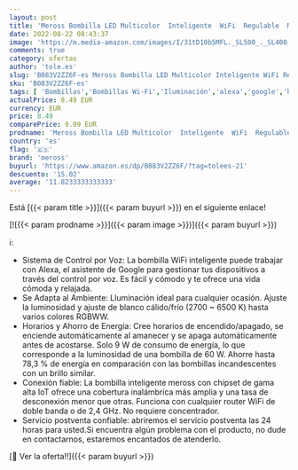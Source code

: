 ```yaml
---
layout: post
title: 'Meross Bombilla LED Multicolor  Inteligente  WiFi  Regulable  Mando a distancia  9W E27  RGBWW  2700-6500 K  Compatible con Alexa  Google Home. MSL120B'
date: 2022-08-22 08:43:37
image: 'https://m.media-amazon.com/images/I/31tD10b5MFL._SL500_._SL400_.jpg'
comments: true
category: ofertas
author: 'tole.es'
slug: 'B083V2ZZ6F-es Meross Bombilla LED Multicolor Inteligente WiFi Regulable...'
sku: 'B083V2ZZ6F-es'
tags: [ 'Bombillas','Bombillas Wi-Fi','Iluminación','alexa','google','home','meross','🇪🇸', ]
actualPrice: 8.49 EUR
currency: EUR
price: 8.49
comparePrice: 9.99 EUR
prodname: 'Meross Bombilla LED Multicolor  Inteligente  WiFi  Regulable  Mando a distancia  9W E27  RGBWW  2700-6500 K  Compatible con Alexa  Google Home. MSL120B'
country: 'es'
flag: '🇪🇸'
brand: 'meross'
buyurl: 'https://www.amazon.es/dp/B083V2ZZ6F/?tag=tolees-21'
descuento: '15.02'
average: '11.8233333333333'
---
```


Está [{{< param title >}}]({{< param buyurl >}}) en el siguiente enlace!

[![{{< param prodname >}}]({{< param image >}})]({{< param buyurl >}})

ℹ️:

- Sistema de Control por Voz: La bombilla WiFi inteligente puede trabajar con Alexa, el asistente de Google para gestionar tus dispositivos a través del control por voz. Es fácil y cómodo y te ofrece una vida cómoda y relajada.
- Se Adapta al Ambiente: Lluminación ideal para cualquier ocasión. Ajuste la luminosidad y ajuste de blanco cálido/frío (2700 ~ 6500 K) hasta varios colores RGBWW.
- Horarios y Ahorro de Energía: Cree horarios de encendido/apagado, se enciende automáticamente al amanecer y se apaga automáticamente antes de acostarse. Solo 9 W de consumo de energía, lo que corresponde a la luminosidad de una bombilla de 60 W. Ahorre hasta 78,3 % de energía en comparación con las bombillas incandescentes con un brillo similar.
- Conexión fiable: La bombilla inteligente meross con chipset de gama alta IoT ofrece una cobertura inalámbrica más amplia y una tasa de desconexión menor que otras. Funciona con cualquier router WiFi de doble banda o de 2,4 GHz. No requiere concentrador.
- Servicio postventa confiable: abriremos el servicio postventa las 24 horas para usted.Si encuentra algún problema con el producto, no dude en contactarnos, estaremos encantados de atenderlo.

[🛒 Ver la oferta!!]({{< param buyurl >}})

